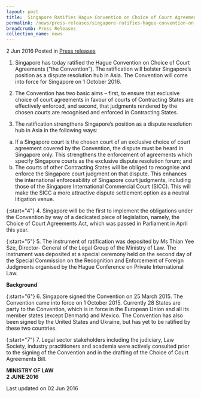 ```yaml
---
layout: post
title:  Singapore Ratifies Hague Convention on Choice of Court Agreements
permalink: /news/press-releases/singapore-ratifies-hague-convention-on-choice-of-court-agreement
breadcrumb: Press Releases
collection_name: news
---
```

2 Jun 2016 Posted in [Press releases](/news/press-releases)

1. Singapore has today ratified the Hague Convention on Choice of Court Agreements (“the Convention”). The ratification will bolster Singapore’s position as a dispute resolution hub in Asia. The Convention will come into force for Singapore on 1 October 2016.


2. The Convention has two basic aims – first, to ensure that exclusive choice of court agreements in favour of courts of Contracting States are effectively enforced, and second, that judgments rendered by the chosen courts are recognised and enforced in Contracting States.


3. The ratification strengthens Singapore’s position as a dispute resolution hub in Asia in the following ways:

<ol style="list-style-type: lower-alpha;">
<li>If a Singapore court is the chosen court of an exclusive choice of court agreement covered by the Convention, the dispute must be heard in Singapore only. This strengthens the enforcement of agreements which specify Singapore courts as the exclusive dispute resolution forum; and</li>
<li>The courts of other Contracting States will be obliged to recognise and enforce the Singapore court judgment on that dispute. This enhances the international enforceability of Singapore court judgments, including those of the Singapore International Commercial Court (SICC). This will make the SICC a more attractive dispute settlement option as a neutral litigation venue.</li>
</ol>

{:start="4"}
4. Singapore will be the first to implement the obligations under the Convention by way of a dedicated piece of legislation, namely, the Choice of Court Agreements Act, which was passed in Parliament in April this year.

{:start="5"}
5. The instrument of ratification was deposited by Ms Thian Yee Sze, Director- General of the Legal Group of the Ministry of Law. The instrument was deposited at a special ceremony held on the second day of the Special Commission on the Recognition and Enforcement of Foreign Judgments organised by the Hague Conference on Private International Law.

**Background**

{:start="6"}
6. Singapore signed the Convention on 25 March 2015. The Convention came into force on 1 October 2015. Currently 28 States are party to the Convention, which is in force in the European Union and all its member states (except Denmark) and Mexico. The Convention has also been signed by the United States and Ukraine, but has yet to be ratified by these two countries.

{:start="7"}
7. Legal sector stakeholders including the judiciary, Law Society, industry practitioners and academia were actively consulted prior to the signing of the Convention and in the drafting of the Choice of Court Agreements Bill.

**MINISTRY OF LAW**  
**2 JUNE 2016**

<p class="right-side-updated">Last updated on 02 Jun 2016</p>
